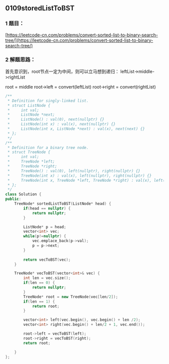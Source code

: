 ## 0109storedListToBST

### 1 题目：
[https://leetcode-cn.com/problems/convert-sorted-list-to-binary-search-tree/](https://leetcode-cn.com/problems/convert-sorted-list-to-binary-search-tree/)

### 2 解题思路：
首先意识到，root节点一定为中间，则可以立马想到递归：
leftList->middle->rightList

root = middle
root->left = convert(leftList)
root->right = convert(rightList)

```cpp
/**
 * Definition for singly-linked list.
 * struct ListNode {
 *     int val;
 *     ListNode *next;
 *     ListNode() : val(0), next(nullptr) {}
 *     ListNode(int x) : val(x), next(nullptr) {}
 *     ListNode(int x, ListNode *next) : val(x), next(next) {}
 * };
 */
/**
 * Definition for a binary tree node.
 * struct TreeNode {
 *     int val;
 *     TreeNode *left;
 *     TreeNode *right;
 *     TreeNode() : val(0), left(nullptr), right(nullptr) {}
 *     TreeNode(int x) : val(x), left(nullptr), right(nullptr) {}
 *     TreeNode(int x, TreeNode *left, TreeNode *right) : val(x), left(left), right(right) {}
 * };
 */
class Solution {
public:
    TreeNode* sortedListToBST(ListNode* head) {
        if(head == nullptr) {
            return nullptr;
        }

        ListNode* p = head;
        vector<int> vec;
        while(p!=nullptr) {
            vec.emplace_back(p->val);
            p = p->next;
        }
        
        return vecToBST(vec);
    }

    TreeNode* vecToBST(vector<int>& vec) {
        int len = vec.size();
        if(len == 0) {
            return nullptr;
        }
        TreeNode* root = new TreeNode(vec[len/2]);
        if(len == 1) {
            return root;
        }

        vector<int> left(vec.begin(), vec.begin() + len /2);
        vector<int> right(vec.begin() + len/2 + 1, vec.end());

        root->left = vecToBST(left);
        root->right = vecToBST(right);
        return root;

    }
};
```